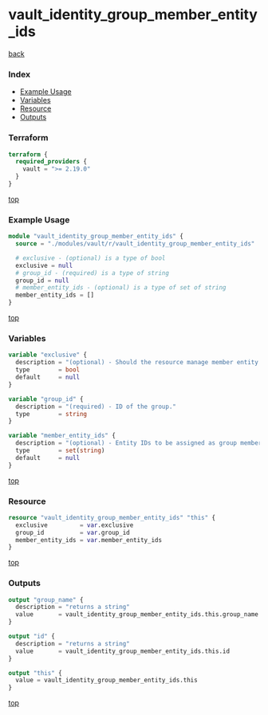 # vault_identity_group_member_entity_ids

[back](../vault.md)

### Index

- [Example Usage](#example-usage)
- [Variables](#variables)
- [Resource](#resource)
- [Outputs](#outputs)

### Terraform

```terraform
terraform {
  required_providers {
    vault = ">= 2.19.0"
  }
}
```

[top](#index)

### Example Usage

```terraform
module "vault_identity_group_member_entity_ids" {
  source = "./modules/vault/r/vault_identity_group_member_entity_ids"

  # exclusive - (optional) is a type of bool
  exclusive = null
  # group_id - (required) is a type of string
  group_id = null
  # member_entity_ids - (optional) is a type of set of string
  member_entity_ids = []
}
```

[top](#index)

### Variables

```terraform
variable "exclusive" {
  description = "(optional) - Should the resource manage member entity ids exclusively? Beware of race conditions when disabling exclusive management"
  type        = bool
  default     = null
}

variable "group_id" {
  description = "(required) - ID of the group."
  type        = string
}

variable "member_entity_ids" {
  description = "(optional) - Entity IDs to be assigned as group members."
  type        = set(string)
  default     = null
}
```

[top](#index)

### Resource

```terraform
resource "vault_identity_group_member_entity_ids" "this" {
  exclusive         = var.exclusive
  group_id          = var.group_id
  member_entity_ids = var.member_entity_ids
}
```

[top](#index)

### Outputs

```terraform
output "group_name" {
  description = "returns a string"
  value       = vault_identity_group_member_entity_ids.this.group_name
}

output "id" {
  description = "returns a string"
  value       = vault_identity_group_member_entity_ids.this.id
}

output "this" {
  value = vault_identity_group_member_entity_ids.this
}
```

[top](#index)